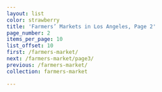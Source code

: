 ```yaml
---
layout: list
color: strawberry
title: 'Farmers’ Markets in Los Angeles, Page 2'
page_number: 2
items_per_page: 10
list_offset: 10
first: /farmers-market/
next: /farmers-market/page3/
previous: /farmers-market/
collection: farmers-market

---
```


